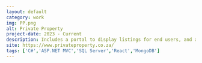 ```yaml
---
layout: default
category: work
img: PP.png
alt: Private Property
project-date: 2023 - Current
description: Includes a portal to display listings for end users, and a backend admin system for agents to manage listings.
site: https://www.privateproperty.co.za/
tags: ['C#','ASP.NET MVC','SQL Server','React','MongoDB']
---
```

